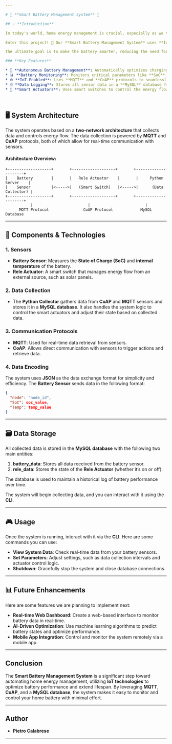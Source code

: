 ```yaml
---

# 🌟 **Smart Battery Management System** 🌟

## 💡 **Introduction**

In today's world, home energy management is crucial, especially as we transition towards renewable energy sources like **solar panels**. **Smart home batteries** play a pivotal role by storing excess energy for later use, reducing our reliance on the grid, and extending the lifespan of renewable resources. But what if these batteries could be even smarter?

Enter this project! 🚀 Our **Smart Battery Management System** uses **IoT technologies** to create a fully automated and self-managing battery system. By gathering real-time data on the **State of Charge (SoC)** and **internal temperature** of the battery, the system intelligently adjusts the charging and discharging cycles, ensuring that the battery operates optimally and lasts longer. 🔋✨

The ultimate goal is to make the battery smarter, reducing the need for user intervention while keeping track of performance and health. This project makes that vision a reality! 🌍💪

### **Key Features**

* 🔋 **Autonomous Battery Management**: Automatically optimizes charging and discharging cycles based on real-time data.
* 📊 **Battery Monitoring**: Monitors critical parameters like **SoC** and **temperature** to ensure the battery stays in top condition.
* 🌐 **IoT-Enabled**: Uses **MQTT** and **CoAP** protocols to seamlessly gather sensor data and control actuators.
* 🗄️ **Data Logging**: Stores all sensor data in a **MySQL** database for easy analysis and tracking.
* 🔧 **Smart Actuators**: Uses smart switches to control the energy flow from external sources, allowing for dynamic battery charging and discharging.

---
```


## 🖥️ **System Architecture**

The system operates based on a **two-network architecture** that collects data and controls energy flow. The data collection is powered by **MQTT** and **CoAP** protocols, both of which allow for real-time communication with sensors.

#### **Architecture Overview:**

```
+-------------------+       +-------------------+       +---------------------+
|    Battery        |       |   Rele Actuator    |       |     Python Server    |
|    Sensor         |<----->|   (Smart Switch)   |<----->|      (Data Collector) |
+-------------------+       +-------------------+       +---------------------+
           |                        |                        |
      MQTT Protocol               CoAP Protocol            MySQL Database
```

---

## 🔧 **Components & Technologies**

### **1. Sensors**

* **Battery Sensor**: Measures the **State of Charge (SoC)** and **internal temperature** of the battery.
* **Rele Actuator**: A smart switch that manages energy flow from an external source, such as solar panels.

### **2. Data Collection**

* The **Python Collector** gathers data from **CoAP** and **MQTT** sensors and stores it in a **MySQL database**. It also handles the system logic to control the smart actuators and adjust their state based on collected data.

### **3. Communication Protocols**

* **MQTT**: Used for real-time data retrieval from sensors.
* **CoAP**: Allows direct communication with sensors to trigger actions and retrieve data.

### **4. Data Encoding**

The system uses **JSON** as the data exchange format for simplicity and efficiency. The **Battery Sensor** sends data in the following format:

```json
{
  "node": "node_id",
  "SoC": soc_value,
  "Temp": temp_value
}
```

---

## 🗃️ **Data Storage**

All collected data is stored in the **MySQL database** with the following two main entities:

1. **battery\_data**: Stores all data received from the battery sensor.
2. **rele\_data**: Stores the state of the **Rele Actuator** (whether it’s on or off).

The database is used to maintain a historical log of battery performance over time.


The system will begin collecting data, and you can interact with it using the **CLI**.

---

## 🎮 **Usage**

Once the system is running, interact with it via the **CLI**. Here are some commands you can use:

* **View System Data**: Check real-time data from your battery sensors.
* **Set Parameters**: Adjust settings, such as data collection intervals and actuator control logic.
* **Shutdown**: Gracefully stop the system and close database connections.

---

## 📊 **Future Enhancements**

Here are some features we are planning to implement next:

* **Real-time Web Dashboard**: Create a web-based interface to monitor battery data in real-time.
* **AI-Driven Optimization**: Use machine learning algorithms to predict battery states and optimize performance.
* **Mobile App Integration**: Control and monitor the system remotely via a mobile app.

---

## **Conclusion**

The **Smart Battery Management System** is a significant step toward automating home energy management, utilizing **IoT technologies** to optimize battery performance and extend lifespan. By leveraging **MQTT**, **CoAP**, and a **MySQL database**, the system makes it easy to monitor and control your home battery with minimal effort.

---

## **Author**
* **Pietro Calabrese**

---

